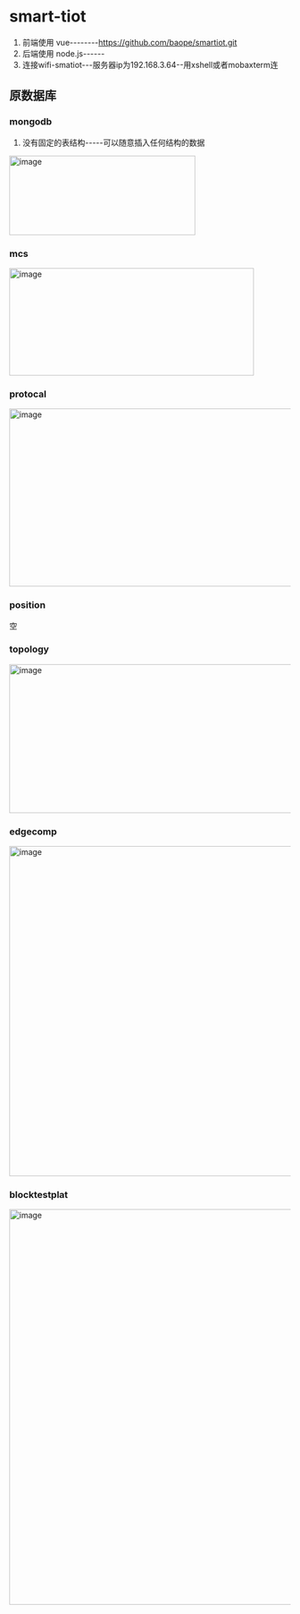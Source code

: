 # smart-tiot

1. 前端使用 vue--------https://github.com/baope/smartiot.git
2. 后端使用 node.js------
3. 连接wifi-smatiot---服务器ip为192.168.3.64--用xshell或者mobaxterm连

## 原数据库

### mongodb

1. 没有固定的表结构-----可以随意插入任何结构的数据
<img width="333" height="142" alt="image" src="https://github.com/user-attachments/assets/6abd3c10-5e1e-4646-b005-5da28f0690b0" />

### mcs

<img width="438" height="192" alt="image" src="https://github.com/user-attachments/assets/98e082b0-8ad8-4941-ae02-77b674d839bb" />


### protocal

<img width="1092" height="318" alt="image" src="https://github.com/user-attachments/assets/1d28137a-cc93-4efe-8086-d6cc6b9963f5" />


### position

空

### topology

<img width="510" height="266" alt="image" src="https://github.com/user-attachments/assets/f7a080cf-7dd3-4fea-b171-ff86de1e0b27" />


### edgecomp

<img width="581" height="590" alt="image" src="https://github.com/user-attachments/assets/c468dbd2-6eac-428f-83f4-793ad6fff757" />


### blocktestplat

<img width="778" height="707" alt="image" src="https://github.com/user-attachments/assets/74cb12fc-efa7-4c30-8b85-57527bdefafb" />

